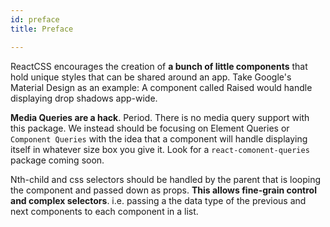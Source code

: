```yaml
---
id: preface
title: Preface

---
```

ReactCSS encourages the creation of **a bunch of little components** that hold unique styles that can be shared around an app. Take Google's Material Design as an example: A component called Raised would handle displaying drop shadows app-wide.

**Media Queries are a hack**. Period. There is no media query support with this package. We instead should be focusing on Element Queries or `Component Queries` with the idea that a component will handle displaying itself in whatever size box you give it. Look for a `react-comonent-queries` package coming soon.

Nth-child and css selectors should be handled by the parent that is looping the component and passed down as props. **This allows fine-grain control and complex selectors**. i.e. passing a the data type of the previous and next components to each component in a list.
